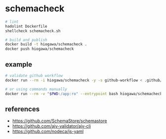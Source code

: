 # schemacheck

```sh
# lint
hadolint Dockerfile
shellcheck schemacheck.sh

# build and publish
docker build -t hiogawa/schemacheck .
docker push hiogawa/schemacheck
```

## example

```sh
# validate github workflow
docker run --rm -i hiogawa/schemacheck -y -s github-workflow < .github/workflows/ci.yml

# or using commands manually
docker run --rm -v "$PWD:/app:ro" --entrypoint bash hiogawa/schemacheck -c 'js-yaml .github/workflows/ci.yml > /data.json && ajv validate --strict=false -s /schemas/github-workflow.json -d /data.json'
```

## references

- https://github.com/SchemaStore/schemastore
- https://github.com/ajv-validator/ajv-cli
- https://github.com/nodeca/js-yaml
